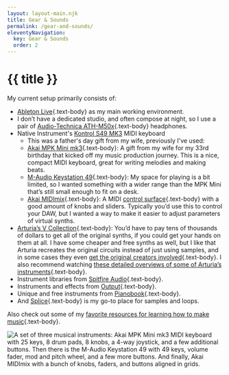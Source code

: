 ```yaml
---
layout: layout-main.njk
title: Gear & Sounds
permalink: /gear-and-sounds/
eleventyNavigation:
  key: Gear & Sounds
  order: 2
---
```


<div class="container my-3">
<h1 class="mb-5 text-body">{{ title }}</h1>

<div class="container my-5 p-0">

My current setup primarily consists of:

- [Ableton Live](https://www.ableton.com/){.text-body} as my main working environment.
- I don’t have a dedicated studio, and often compose at night, so I use a pair of [Audio-Technica ATH-M50x](https://www.audio-technica.com/en-us/ath-m50x){.text-body} headphones.
- Native Instrument's [Kontrol S49 MK3](https://www.native-instruments.com/en/products/komplete/keyboards/kontrol-s49-s61-s88/) MIDI keyboard
  - This was a father's day gift from my wife, previously I've used:
  - [Akai MPK Mini mk3](https://www.akaipro.com/mpk-mini-mk3){.text-body}: A gift from my wife for my 33rd birthday that kicked off my music production journey. This is a nice, compact MIDI keyboard, great for writing melodies and making beats.
  - [M-Audio Keystation 49](https://www.m-audio.com/products/view/keystation-49){.text-body}: My space for playing is a bit limited, so I wanted something with a wider range than the MPK Mini that’s still small enough to fit on a desk.
  - [Akai MIDImix](https://www.akaipro.com/midimix){.text-body}: A MIDI [control surface](https://en.wikipedia.org/wiki/Audio_control_surface){.text-body} with a good amount of knobs and sliders. Typically you’d use this to control your DAW, but I wanted a way to make it easier to adjust parameters of virtual synths.
- [Arturia’s V Collection](https://www.arturia.com/products/analog-classics/v-collection/overview#en){.text-body}: You’d have to pay tens of thousands of dollars to get all of the original synths, if you could get your hands on them at all. I have some cheaper and free synths as well, but I like that Arturia recreates the original circuits instead of just using samples, and in some cases they even [get the original creators involved](https://www.arturia.com/products/analog-classics/mini-v/overview){.text-body}. I also recommend watching [these detailed overviews of some of Arturia’s instruments](https://www.youtube.com/channel/UC1JLtclHvZbfZTfBoo-6uug/playlists?view=50&sort=dd&shelf_id=5){.text-body}.
- Instrument libraries from [Spitfire Audio](https://spitfireaudio.com/){.text-body}.
- Instruments and effects from [Output](https://output.com/){.text-body}.
- Unique and free instruments from [Pianobook](https://www.pianobook.co.uk/){.text-body}.
- And [Splice](https://splice.com/){.text-body} is my go-to place for samples and loops.

Also check out some of my [favorite resources for learning how to make music](https://stefanbohacek.com/blog/resources-for-composers-and-music-producers/){.text-body}.

<div class="text-center">
  <img class="img-fluid" src="/assets/images/gear.png" alt="A set of three musical instruments: Akai MPK Mini mk3 MIDI keyboard with 25 keys, 8 drum pads, 8 knobs, a 4-way joystick, and a few additional buttons. Then there is the M-Audio Keystation 49 with 49 keys, volume fader, mod and pitch wheel, and a few more buttons. And finally, Akai MIDImix with a bunch of knobs, faders, and buttons aligned in grids." title="Akai MPK Mini mk3, M-Audio Keystation 49, and Akai MIDImix" />
</div>

</div>
</div>
